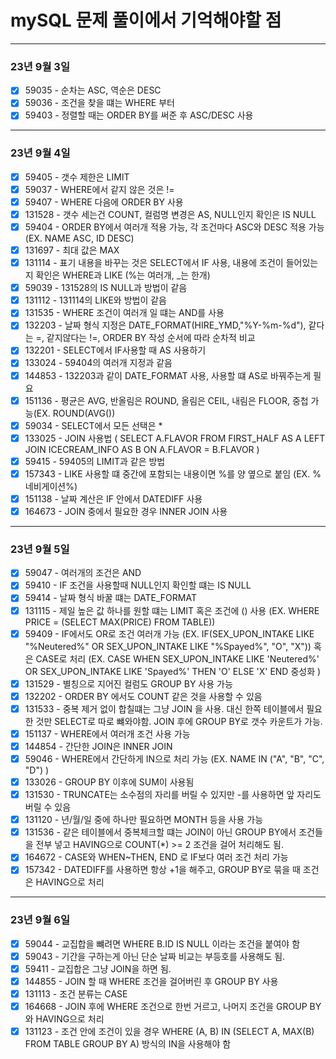 # mySQL 문제 풀이에서 기억해야할 점
---
### 23년 9월 3일
- [X] 59035 - 순차는 ASC, 역순은 DESC
- [X] 59036 - 조건을 찾을 떄는 WHERE 부터
- [X] 59403 - 정렬할 때는 ORDER BY를 써준 후 ASC/DESC 사용
---
### 23년 9월 4일
- [X] 59405 - 갯수 제한은 LIMIT
- [X] 59037 - WHERE에서 같지 않은 것은 !=
- [X] 59407 - WHERE 다음에 ORDER BY 사용
- [X] 131528 - 갯수 세는건 COUNT, 컬럼명 변경은 AS, NULL인지 확인은 IS NULL
- [X] 59404 - ORDER BY에서 여러개 적용 가능, 각 조건마다 ASC와 DESC 적용 가능 (EX. NAME ASC, ID DESC)
- [X] 131697 - 최대 값은 MAX
- [X] 131114 - 표기 내용을 바꾸는 것은 SELECT에서 IF 사용, 내용에 조건이 들어있는지 확인은 WHERE과 LIKE (%는 여러개, _는 한개)
- [X] 59039 - 131528의 IS NULL과 방법이 같음
- [X] 131112 - 131114의 LIKE와 방법이 같음
- [X] 131535 - WHERE 조건이 여러개 일 떄는 AND를 사용
- [X] 132203 - 날짜 형식 지정은 DATE_FORMAT(HIRE_YMD,"%Y-%m-%d"), 같다는 =, 같지않다는 !=, ORDER BY 작성 순서에 따라 순차적 비교
- [X] 132201 - SELECT에서 IF사용할 때 AS 사용하기
- [X] 133024 - 59404의 여러개 지정과 같음
- [X] 144853 - 132203과 같이 DATE_FORMAT 사용, 사용할 떄 AS로 바꿔주는게 필요
- [X] 151136 - 평균은 AVG, 반올림은 ROUND, 올림은 CEIL, 내림은 FLOOR, 중첩 가능(EX. ROUND(AVG())
- [X] 59034 - SELECT에서 모든 선택은 *
- [X] 133025 - JOIN 사용법 ( SELECT A.FLAVOR FROM FIRST_HALF AS A LEFT JOIN ICECREAM_INFO AS B ON A.FLAVOR = B.FLAVOR )
- [X] 59415 - 59405의 LIMIT과 같은 방법
- [X] 157343 - LIKE 사용할 떄 중간에 포함되는 내용이면 %를 양 옆으로 붙임 (EX. %네비게이션%)
- [X] 151138 - 날짜 계산은 IF 안에서 DATEDIFF 사용
- [X] 164673 - JOIN 중에서 필요한 경우 INNER JOIN 사용
---
### 23년 9월 5일
- [X] 59047 - 여러개의 조건은 AND
- [X] 59410 - IF 조건을 사용할때 NULL인지 확인할 떄는 IS NULL
- [X] 59414 - 날짜 형식 바꿀 떄는 DATE_FORMAT
- [X] 131115 - 제일 높은 값 하나를 원할 떄는 LIMIT 혹은 조건에 () 사용 (EX. WHERE PRICE = (SELECT MAX(PRICE) FROM TABLE))
- [X] 59409 - IF에서도 OR로 조건 여러개 가능 (EX. IF(SEX_UPON_INTAKE LIKE "%Neutered%" OR SEX_UPON_INTAKE LIKE "%Spayed%", "O", "X")) 혹은 CASE로 처리 (EX. CASE WHEN SEX_UPON_INTAKE LIKE 'Neutered%' OR SEX_UPON_INTAKE LIKE 'Spayed%' THEN 'O' 
 ELSE 'X' END 중성화 )
- [X] 131529 - 별칭으로 지어진 컬럼도 GROUP BY 사용 가능
- [X] 132202 - ORDER BY 에서도 COUNT 같은 것을 사용할 수 있음
- [X] 131533 - 중복 제거 없이 합칠떄는 그냥 JOIN 을 사용. 대신 한쪽 테이블에서 필요한 것만 SELECT로 따로 뺴와야함. JOIN 후에 GROUP BY로 갯수 카운트가 가능.
- [X] 151137 - WHERE에서 여러개 조건 사용 가능
- [X] 144854 - 간단한 JOIN은 INNER JOIN
- [X] 59046 - WHERE에서 간단하게 IN으로 처리 가능 (EX. NAME IN ("A", "B", "C", "D") )
- [X] 133026 - GROUP BY 이후에 SUM이 사용됨
- [X] 131530 - TRUNCATE는 소수점의 자리를 버릴 수 있지만 -를 사용하면 앞 자리도 버릴 수 있음
- [X] 131120 - 년/월/일 중에 하나만 필요하면 MONTH 등을 사용 가능
- [X] 131536 - 같은 테이블에서 중복체크할 떄는 JOIN이 아닌 GROUP BY에서 조건들을 전부 넣고 HAVING으로 COUNT(*) >= 2 조건을 걸어 처리해도 됨.
- [X] 164672 - CASE와 WHEN~THEN, END 로 IF보다 여러 조건 처리 가능
- [X] 157342 - DATEDIFF를 사용하면 항상 +1을 해주고, GROUP BY로 묶을 때 조건은 HAVING으로 처리
---
### 23년 9월 6일
- [X] 59044 - 교집합을 뺴려면 WHERE B.ID IS NULL 이라는 조건을 붙여야 함
- [X] 59043 - 기간을 구하는게 아닌 단순 날짜 비교는 부등호를 사용해도 됨.
- [X] 59411 - 교집합은 그냥 JOIN을 하면 됨.
- [X] 144855 - JOIN 할 때 WHERE 조건을 걸어버린 후 GROUP BY 사용
- [X] 131113 - 조건 분류는 CASE
- [X] 164668 - JOIN 후에 WHERE 조건으로 한번 거르고, 나머지 조건을 GROUP BY와 HAVING으로 처리
- [X] 131123 - 조건 안에 조건이 있을 경우 WHERE (A, B) IN (SELECT A, MAX(B) FROM TABLE GROUP BY A) 방식의 IN을 사용해야 함
